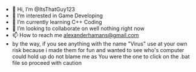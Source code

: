 - 👋 Hi, I’m @ItsThatGuy123
- 👀 I’m interested in Game Developing
- 🌱 I’m currently learning C++ Coding
- 💞️ I’m looking to collaborate on well nothing right now
- 📫 How to reach me alexanderhamans@gmail.com
- by the way, if you see anything with the name "Virus" use at your own risk because i made them for fun and wanted to see who's computer could hold up do not blame me as You were the one to click on the .bat file so proceed with caution

<!---
ItsThatGuy123/ItsThatGuy123 is a ✨ special ✨ repository because its `README.md` (this file) appears on your GitHub profile.
You can click the Preview link to take a look at your changes.
--->

